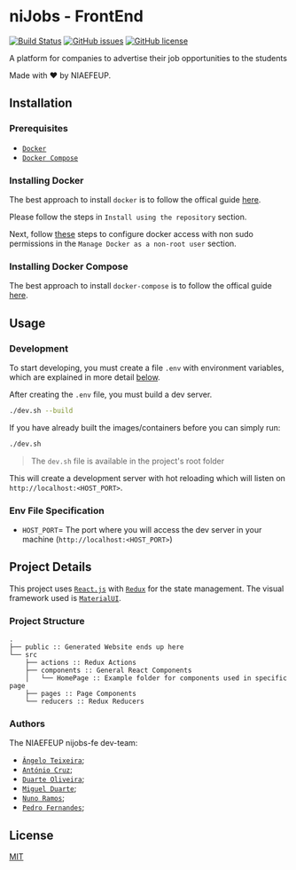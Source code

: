 # niJobs - FrontEnd


[![Build Status](https://img.shields.io/travis/NIAEFEUP/nijobs-fe/develop.svg?style=for-the-badge)](https://travis-ci.org/NIAEFEUP/nijobs-fe)
[![GitHub issues](https://img.shields.io/github/issues/NIAEFEUP/nijobs-fe.svg?style=for-the-badge)](https://github.com/NIAEFEUP/nijobs-fe/issues)
[![GitHub license](https://img.shields.io/github/license/NIAEFEUP/nijobs-fe.svg?style=for-the-badge)](https://github.com/NIAEFEUP/nijobs-fe/blob/develop/LICENSE)


A platform for companies to advertise their job opportunities to the students

Made with ❤️ by NIAEFEUP.

## Installation

### Prerequisites

- [`Docker`](https://www.docker.com)
- [`Docker Compose`](https://www.docker.com)

### Installing Docker

The best approach to install `docker` is to follow the offical guide [here](https://docs.docker.com/install/linux/docker-ce/ubuntu/#install-using-the-repository). 

Please follow the steps in `Install using the repository` section.

Next, follow [these](https://docs.docker.com/install/linux/linux-postinstall/) steps to configure docker access with non sudo permissions in the `Manage Docker as a non-root user` section.

### Installing Docker Compose

The best approach to install `docker-compose` is to follow the offical guide [here](https://docs.docker.com/compose/install/#install-compose). 

## Usage

### Development
To start developing, you must create a file `.env` with environment variables, which are explained in more detail [below](#env-file-specification).

After creating the `.env` file, you must build a dev server. 

```bash
./dev.sh --build 
```
If you have already built the images/containers before you can simply run:
```bash
./dev.sh 
```

> The `dev.sh` file is available in the project's root folder

This will create a development server with hot reloading which will listen on `http://localhost:<HOST_PORT>`.

### Env File Specification

- `HOST_PORT`= The port where you will access the dev server in your machine (`http://localhost:<HOST_PORT>`)

## Project Details

This project uses [`React.js`](https://reactjs.org/) with [`Redux`](https://redux.js.org/) for the state management. The visual framework used is [`MaterialUI`](https://material-ui.com/).

### Project Structure

```
.
├── public :: Generated Website ends up here
└── src
    ├── actions :: Redux Actions
    ├── components :: General React Components
    │   └── HomePage :: Example folder for components used in specific page
    ├── pages :: Page Components
    └── reducers :: Redux Reducers

```


### Authors
The NIAEFEUP nijobs-fe dev-team:
- [`Ângelo Teixeira`](http://github.com/imnotteixeira);
- [`António Cruz`](https://github.com/AntoniooCruz);
- [`Duarte Oliveira`](https://github.com/DuarteOliveira8);
- [`Miguel Duarte`](http://github.com/miguelpduarte);
- [`Nuno Ramos`](https://github.com/NunoRamos);
- [`Pedro Fernandes`](https://github.com/MrZephyr17);

## License
[MIT](https://choosealicense.com/licenses/mit/)

[license]: LICENSE